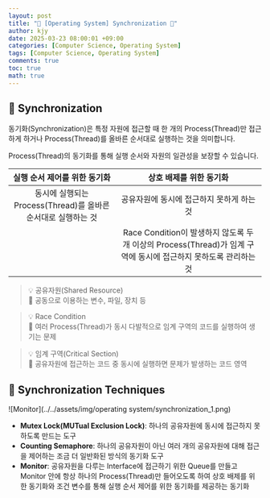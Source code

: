 ```yaml
---
layout: post
title: "💾 [Operating System] Synchronization 💾"
author: kjy
date: 2025-03-23 08:00:01 +09:00
categories: [Computer Science, Operating System]
tags: [Computer Science, Operating System]
comments: true
toc: true
math: true
---
```


## 💾 Synchronization

동기화(Synchronization)은 특정 자원에 접근할 때 한 개의 Process(Thread)만 접근하게 하거나 Process(Thread)를 올바른 순서대로 실행하는 것을 의미합니다.

Process(Thread)의 동기화를 통해 실행 순서와 자원의 일관성을 보장할 수 있습니다.

|                 실행 순서 제어를 위한 동기화                  |                                             상호 배제를 위한 동기화                                              |
| :-----------------------------------------------------------: | :--------------------------------------------------------------------------------------------------------------: |
| 동시에 실행되는 Process(Thread)를 올바른 순서대로 실행하는 것 |                                    공유자원에 동시에 접근하지 못하게 하는 것                                     |
|                                                               | Race Condition이 발생하지 않도록 두 개 이상의 Process(Thread)가 임계 구역에 동시에 접근하지 못하도록 관리하는 것 |

> 💡 공유자원(Shared Resource)  
> 📢 공동으로 이용하는 변수, 파일, 장치 등

> 💡 Race Condition  
> 📢 여러 Process(Thread)가 동시 다발적으로 임계 구역의 코드를 실행하여 생기는 문제

> 💡 임계 구역(Critical Section)  
> 📢 공유자원에 접근하는 코드 중 동시에 실행하면 문제가 발생하는 코드 영역

## 💾 Synchronization Techniques

![Monitor](../../assets/img/operating system/synchronization_1.png)

- **Mutex Lock(MUTual Exclusion Lock)**: 하나의 공유자원에 동시에 접근하지 못하도록 만드는 도구
- **Counting Semaphore**: 하나의 공유자원이 아닌 여러 개의 공유자원에 대해 접근을 제어하는 조금 더 일반화된 방식의 동기화 도구
- **Monitor**: 공유자원을 다루는 Interface에 접근하기 위한 Queue를 만들고 Monitor 안에 항상 하나의 Process(Thread)만 들어오도록 하여 상호 배제를 위한 동기화와 조건 변수를 통해 실행 순서 제어를 위한 동기화를 제공하는 동기화
